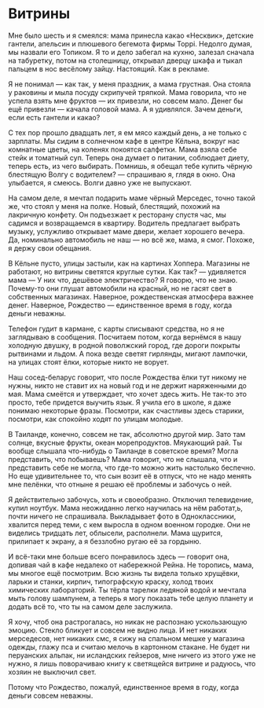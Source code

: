 # Витрины

Мне было шесть и я смеялся: мама принесла какао «Несквик», детские гантели, апельсин и плюшевого бегемота фирмы Toppi. Недолго думая, мы назвали его Топиком. Я то и дело забегал на кухню, залезал сначала на табуретку, потом на столешницу, открывал дверцу шкафа и тыкал пальцем в нос весёлому зайцу. Настоящий. Как в рекламе.

Я не понимал — как так, у меня праздник, а мама грустная. Она стояла у раковины и мыла посуду скрипучей тряпкой. Мама говорила, что не успела взять мне фруктов — их привезли, но совсем мало. Денег бы ещё привезли — качала головой мама. А я удивлялся. Зачем деньги, если есть гантели и какао?

С тех пор прошло двадцать лет, я ем мясо каждый день, а не только с зарплаты. Мы сидим в солнечном кафе в центре Кёльна, вокруг нас комнатные цветы, на коленях покоятся салфетки. Мама взяла себе стейк и томатный суп. Теперь она думает о питании, соблюдает диету, теперь есть, из чего выбирать. Помнишь, я обещал тебе купить чёрную блестящую Волгу с водителем? — спрашиваю я, глядя в окно. Она улыбается, я смеюсь. Волги давно уже не выпускают.

На самом деле, я мечтал подарить маме чёрный Мерседес, точно такой же, что стоял у меня на полке. Новый, блестящий, похожий на лакричную конфету. Он подъезжает к ресторану спустя час, мы садимся и возвращаемся в квартиру. Водитель предлагает выбрать музыку, услужливо открывает маме двери, желает хорошего вечера. Да, номинально автомобиль не наш — но всё же, мама, я смог. Похоже, я держу свои обещания.

В Кёльне пусто, улицы застыли, как на картинах Хоппера. Магазины не работают, но витрины светятся круглые сутки. Как так? — удивляется мама — У них что, дешёвое электричество? Я говорю, что не знаю. Почему-то они глушат автомобили на красный, но не гасят свет в собственных магазинах. Наверное, рождественская атмосфера важнее денег. Наверное, Рождество — единственное время в году, когда деньги неважны.

Телефон гудит в кармане, с карты списывают средства, но я не заглядываю в сообщения. Посчитаем потом, когда вернёмся в нашу холодную двушку, в родной поволжский город, где дороги покрыты рытвинами и льдом. А пока везде светят гирлянды, мигают лампочки, на улицах стоят ёлки, которые никто не ворует.

Наш сосед-беларус говорит, что после Рождества ёлки тут никому не нужны, никто не ставит их на новый год и не держит наряженными до мая. Мама смеётся и утверждает, что хочет здесь жить. Не так-то это просто, тебе придется выучить язык. Я учила его в школе, я даже понимаю некоторые фразы. Посмотри, как счастливы здесь старики, посмотри, как спокойно ходят по улицам молодые.

В Таиланде, конечно, совсем не так, абсолютно другой мир. Зато там солнце, вкусные фрукты, океан морепродуктов. Мяукающий рай. Ты вообще слышала что-нибудь о Таиланде в советское время? Могла представить, что побываешь? Мама говорит, что не слышала, что и представить себе не могла, что где-то можно жить настолько беспечно. Но еще удивительнее то, что сын возит её в отпуск, что не надо менять мне пелёнки, что отныне я решаю её проблемы и забочусь о ней.

Я действительно забочусь, хоть и своеобразно. Отключил телевидение, купил ноутбук. Мама неожиданно легко научилась на нём работат,ь, почти ничего не спрашивала. Выкладывает фото в Одноклассники, хвалится перед теми, с кем выросла в одном военном городке. Они не виделись тридцать лет, облысели, располнели. Мама щурится, прилипает к экрану, а я беззлобно ругаю её за гордыню.

И всё-таки мне больше всего понравилось здесь — говорит она, допивая чай в кафе недалеко от набережной Рейна. Не торопись, мама, мы многое ещё посмотрим. Всю жизнь ты видела только хрущёвки, ларьки и станки, кирпич, типографскую краску, холод твоих химических лабораторий. Ты тёрла тарелки ледяной водой и мечтала мыть голову шампунем, а теперь я могу показать тебе целую планету и додать всё то, что ты на самом деле заслужила.

Я хочу, чтоб она растрогалась, но никак не распознаю ускользающую эмоцию. Стекло бликует и совсем не видно лица. И нет никаких мерседесов, нет никаких смс, я сижу на спальном мешке у магазина одежды, глажу пса и считаю мелочь в картонном стакане. Не будет ни перуанских альпак, ни исландских гейзеров, мне ничего из этого уже не нужно, я лишь поворачиваю книгу к светящейся витрине и радуюсь, что хозяин не выключил свет.

Потому что Рождество, пожалуй, единственное время в году, когда деньги совсем неважны.